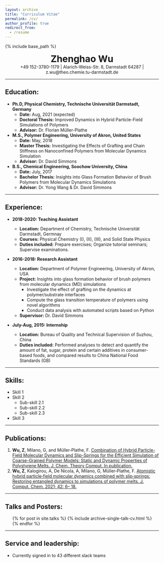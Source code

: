 ```yaml
---
layout: archive
title: "Curriculum Vitae"
permalink: /cv/
author_profile: true
redirect_from:
  - /resume
---
```


{% include base_path %}


<div style="text-align: center;font-size:30px;"><b>Zhenghao Wu</b></div>


<div align="center">+49 152-3780-1179 |   Alarich-Weiss-Str. 8, Darmstadt 64287 | z.wu@theo.chemie.tu-darmstadt.de </div>

---

Education:
------

* **Ph.D, Physical Chemistry, Technische Universität Darmstadt, Germany**
  * **Date:** Aug, 2021 (expected)
  * **Doctoral Thesis:** Improved Dynamics in Hybrid Particle-Field Simulations of Polymers
  * **Advisor:** Dr. Florian Müller-Plathe
* **M.S., Polymer Engineering, University of Akron, United States**
  * **Date:** May, 2018
  * **Master Thesis:** Investigating the Effects of Grafting and Chain Stiffness on Nanoconfined Polymers from Molecular Dynamics Simulation
  * **Advisor:** Dr. David Simmons
* **B.S., Chemical Engineering, Soochow University, China**
  * **Date:** July, 2017
  * **Bachelor Thesis:** Insights into Glass Formation Behavior of Brush Polymers from Molecular Dynamics Simulations
  * **Advisor:** Dr. Yong Wang & Dr. David Simmons
  
---

Experience:
------
* **2018-2020: Teaching Assistant**
  * **Location:** Department of Chemistry, Technische Universität Darmstadt, Germnay
  * **Courses:** Physical Chemistry (I), (II), (III), and Solid State Physics
  * **Duties included:** Prepare exercises; Organize tutorial seminars; Supervise examinations.

* **2016-2018: Research Assistant**
  * **Location:** Department of Polymer Engineering, University of Akron, USA
  * **Project:** Insights into glass formation behavior of brush polymers from molecular dynamics (MD) simulations
    * Investigate the effect of grafting on the dynamics at polymer/substrate interfaces
    * Compute the glass transition temperature of polymers using novel algorithms
    * Conduct data analysis with automated scripts based on Python
  * **Supervisor:** Dr. David Simmons 

* **July-Aug, 2015: Internship**
  * **Location:** Bureau of Quality and Technical Supervision of Suzhou, China
  * **Duties included:** Performed analyses to detect and quantify the amount of fat, sugar, protein and certain additives in consumer-based foods, and compared results to China National Food Standards (GB)

---

Skills:
------
* Skill 1
* Skill 2
  * Sub-skill 2.1
  * Sub-skill 2.2
  * Sub-skill 2.3
* Skill 3

---

Publications:
------
1. **Wu, Z**, Milano, G, and Müller‐Plathe, F. [Combination of Hybrid Particle-Field Molecular Dynamics and Slip-Springs for the Efficient Simulation of Coarse-Grained Polymer Models: Static and Dynamic Properties of Polystyrene Melts. J. Chem. Theory Comput. In publication.](https://pubs.acs.org/doi/10.1021/acs.jctc.0c00954)
2. **Wu, Z**, Kalogirou, A, De Nicola, A, Milano, G, Müller‐Plathe, F. [Atomistic hybrid particle‐field molecular dynamics combined with slip‐springs: Restoring entangled dynamics to simulations of polymer melts. J. Comput. Chem. 2021; 42: 6– 18.](https://onlinelibrary.wiley.com/doi/10.1002/jcc.26428) 

---

Talks and Posters:
------
  <ul>{% for post in site.talks %}
    {% include archive-single-talk-cv.html %}
  {% endfor %}</ul>

---


Service and leadership:
------
* Currently signed in to 43 different slack teams
